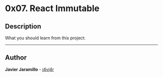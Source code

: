 # 0x07. React Immutable

## Description

What you should learn from this project:

---

## Author

**Javier Jaramillo** - [j4vj4r](https://github.com/j4vj4r)
